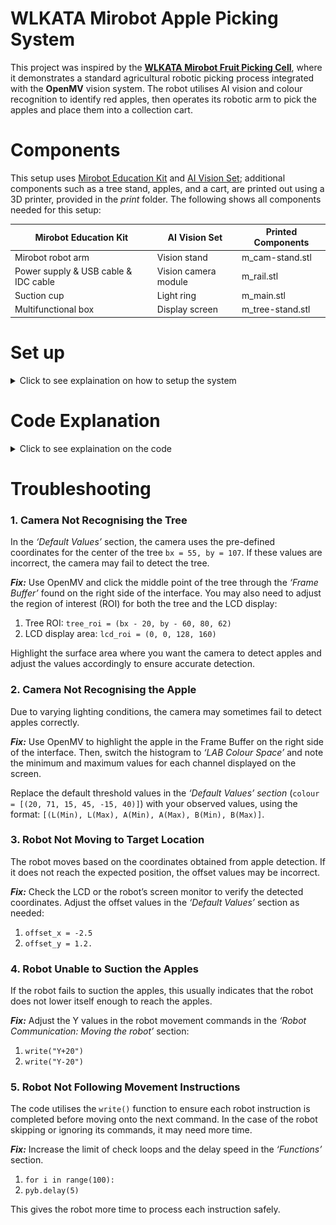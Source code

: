 # WLKATA Mirobot Apple Picking System
This project was inspired by the __[WLKATA Mirobot Fruit Picking Cell](https://www.wlkata.com/products/wlkata-mirobot-fruit-picking-cell-ai-vision-smart-farming-training-solution?srsltid=AfmBOoqAc8YDDn7FQlc3SLJ9pG7SN-iGf-ZfR0vqHMXYsWzJBoCJjYRc)__, where it demonstrates a standard agricultural robotic picking process integrated with the __OpenMV__ vision system. The robot utilises AI vision and colour recognition to identify red apples, then operates its robotic arm to pick the apples and place them into a collection cart.

# Components
This setup uses [Mirobot Education Kit](https://www.wlkata.com/products/wlkata-best-6-axis-stem-educational-robot-arm-kit) and [AI Vision Set](https://www.wlkata.com/products/wlkata-ai-vision-set); additional components such as a tree stand, apples, and a cart, are printed out using a 3D printer, provided in the _print_ folder. The following shows all components needed for this setup:

| Mirobot Education Kit | AI Vision Set | Printed Components |
| --------------------- | ------------- | ------------------ |
| Mirobot robot arm | Vision stand | m_cam-stand.stl
| Power supply & USB cable & IDC cable | Vision camera module | m_rail.stl
| Suction cup | Light ring | m_main.stl
| Multifunctional box | Display screen | m_tree-stand.stl

# Set up
<details>
  <summary>Click to see explaination on how to setup the system</summary>

  #### 1. Camera stand - m_cam-stand.stl <br>
  For this setup, the vision module should be mounted sideways instead of the default top-down configuration. Mount the camera stand on the side without the flange. Secure the vision stand, followed by the light ring. Ensure both components are centered to the apples to provide proper alignment during operation. <br>
![cam-stand](https://github.com/SUTAMPU/wlkata-apple-picking/blob/main/setup/cam-stand.jpg?raw=true)

  #### 2. Rail - m_rail.stl <br>
  Attach the rail to the calibration board. The placement is flexible; in our setup, it is positioned at the edge. If a different location is desired, the corresponding adjustments can be made directly in the code. <br>
![rail](https://github.com/SUTAMPU/wlkata-apple-picking/blob/main/setup/rail.jpg?raw=true)

  #### 3. Tree and Apples - m_main.stl <br>
  To attach the apples securely to the tree, use magnet tape. Place the tape around the perimeter of each apple and on the tree at positions matching the apples’ size. This allows the apple to be easily attached and removed during the picking process. <br>
![main](https://github.com/SUTAMPU/wlkata-apple-picking/blob/main/setup/main.jpg?raw=true)

  #### 4. Tree stand - m_tree-stand.stl <br>
  Use the flange as a guide for positioning the curved sections of the stand. Begin by attaching the base, securing the clip and locking the assembly in place as illustrated. <br>
![tree-stand](https://github.com/SUTAMPU/wlkata-apple-picking/blob/main/setup/tree-stand.jpg?raw=true)

_Once you have completed the assembly, it should come together like this:_ <br>
![setup-3d](https://github.com/SUTAMPU/wlkata-apple-picking/blob/main/setup/setup-3d.jpg?raw=true)
![setup](https://github.com/SUTAMPU/wlkata-apple-picking/blob/main/setup/setup.jpg?raw=true)
</details>

# Code Explanation
<details>
  <summary>Click to see explaination on the code</summary>

  ### Imports and Initialisations
  Before running the system, necessary modules must be imported: 
  - `sensor` controls the camera sensor.
  - `display` manages the LCD screen.
  - `pyb` handles communication between the OpenMV and robotic arm.
	The camera settings must also be configured during this stage to ensure reliable detection.
  ```
  import sensor, pyb, display
  from pyb import UART

  uart = UART(3, 115200)
  
  sensor.reset()
  sensor.set_pixformat(sensor.RGB565) 
  sensor.skip_frames                  
  sensor.set_auto_gain(False)         
  sensor.set_auto_whitebal(False)     
  
  sensor.set_framesize(sensor.LCD)
  sensor.skip_frames(time=2000)
  lcd = display.SPIDisplay()
  ```

  ### Functions
  Functions are used to organise the code and perform a specific repetitive task. In this project, two functions are created:
  - `write(command, wait=True)` sends a command to the robot through UART and, if specified, waits for the robot to finish its movement before sending another command.
  - `linear_regression(x, y)` to convert camera coordinates into robot position coordinates.<br>

The function `write()` streamlines communication with the robotic arm. Instead of relying on `pyb.delay(1000)`, which is inconsistent (too long or too short), `write()` directly checks the robot’s responses to ensure each command is completed before the next is sent. It also eliminates the need to write `\n` after every command, making it more readable.
```
def write(command, wait = True):
uart.write(command + "\n")
if wait == True:
    inBytes = b''
    for i in range(100):            
        while uart.any() > 0:
            inBytes += uart.read()
        if b'>' in inBytes:
            break
        pyb.delay(5)
```
  Having the function `linear_regression()` makes it easier to debug in the case of the robot moving to the wrong coordinates. This function can be used to test the robot manually with known inputs and see if it gives out the expected output. Since we are using linear regression twice, it is cleaner to write the logic once.
  ```
  def linear_regression(x, y):
  n = len(x)
  sx = sum(x)
  sy = sum(y)
  sx2 = sum(x[i]**2 for i in range(n))
  sxsy = sum(x[i] * y[i] for i in range(n))
  
  m = (n * sxsy - sx * sy) / (n * sx2 - sx**2)
  b = (sy - m * sx) / n
  return m, b
  ```
  ### Default Values
  Specific parameters are configured to ensure smooth and accurate operation. By providing a reliable baseline, the system is able to ensure consistent behaviour across multiple attempts. It also simplifies troubleshooting as it will always be attributed to dynamic inputs rather than the systems’ initialisation. <br>

  | Functions | Code |
  | --------- | ---- |
  | Tree center coordinates | `bx = 55`<br>`by = 107` |
  | Colour thresholds | `colour = [(20, 71, 15, 45, -15, 40)]` |
  | Region of Interest (ROI) | `tree_roi = (bx - 20, by - 60, 80, 62)`<br>`lcd_roi = (0, 0, 128, 160)` |
  
  The camera and robot do not share the same coordinate system. The camera detects objects in the x and y axes, while the robot moves along the x and z axes. To align them, we use calibration datasets to map camera pixel values to real robot positions. These mapping are then processed using linear regression to establish a mathematical relationship between the two coordinate systems. Therefore, calibration values are neeeded to ensure that when the camera detects an apple, the robot can correctly interpret its real world location and move towards the exact position: <br>

  | X-Axis Calibration | Z-Axis Calibration |
  | ------------------ | ------------------ |
  | `camera_x = [43, 61, 84, 80]` | `camera_y = [93, 105, 105, 100]` |
  | `robot_x = [197, 215, 231, 247]` | `robot_z = [126, 100, 132, 100]` |

  To understand the dimension in this setup better, from the angle of you looking straight into the back side camera, where the tree will be furthest from you, and the robot will be in the middle left-side. This is what each axis will do:
  1. The _x-axis_ moves the robot back to front _(away or towards the tree)_.
  2. The _y-axis_ moves the robot left to right _(away or towards the cart)_.
  3. The _z-axis_ moves the robot up and down _(away or towards the board)_.

  ### Linear Regressions
  Linear regression is a simple method used to model the relationship between a dependent variable and one or more independent variables. In this case, the linear relationship determines the correlation between the camera’s x and y coordinates and the robot’s x and z coordinates . This involves performing two separate linear regressions: 
  
  1. Mapping the camera’s _x-axis_ to the robot’s _x-axis_: <br>
  ![linear-x](https://github.com/SUTAMPU/wlkata-apple-picking/blob/main/calc/linear-x.jpg?raw=true)
  2. Mapping the camera’s _y-axis_ to the robot's _z-axis_: <br>
  ![linear-y](https://github.com/SUTAMPU/wlkata-apple-picking/blob/main/calc/linear-y.jpg?raw=true)

  The steps for performing linear regression are outlined below:
  | Calculation | Mathematical Process | Coding Process |
  | ----------- | -------------------- | -------------- |
  | Slope _m_ | $\frac{N \sum{(xy)} - \sum{x}\sum{y}}{N \sum{(x2)} - (\sum{x})2}$<br>_(where N is the number of points)_ | `n = len(x)`<br>`sx = sum(x)`<br>`sy = sum(y)`<br>`sx2 = sum(xi**2 for xi in x)`<br>`sxsy = sum(x[i] * y[i] for i in range(n))`<br><br>`m = (n * sxsy - sx * sy) / (n * sx2 - sx**2)` |
  | Intercept _b_ | $\frac{\sum{y} - m\sum{x}}{N}$ | `b = (sy / n) - m * (sx / n)` |
  | Equation | $y = \beta_0 + \beta_1X_1 + \beta_2X_2 + \dotsc + \beta_nX_n$ | `for i in range (n):`<br>`  robot_x_pos = b_x + m_x * x[i] + offset_x`<br>`  robot_z_pos = b_z + m_z * y[i] + offset_y` |

  Calibration values are the slope and intercept obtained from these regressions. They are crucial as they translate the camera coordinates into accurate robot coordinates. They ensure it moves accurately based on camera input. Without them, the robot may overshoot, undershoot, or move to completely wrong positions.
  
  ### Robot Commands
  Before allowing the robot to move on with detection, certain conditions must be met:
  1. Enable feedback communication so responses are tracked.
  2. Reset the robot to its home position.
  3. Set the movement mode to absolute positioning with linear motion commands _(assuming robot has been previously used)_.
  4. Switch off suction pump to ensure safe starting state.
  ```
  write("$40 = 1", False)
  write("$H")
  pyb.delay(8000)
  write("M20 G90 G00 F1000", False)
  write("M3S0")
  ```
  Once these conditions are satisfied, the robot performs the following workflow:<br>
  ![workflow](https://github.com/SUTAMPU/wlkata-apple-picking/blob/main/calc/workflow.jpg?raw=true)<br>
  
  The robot repeats this workflow until all apples have been collected, then returns to its home position to conclude the operation. The following shows how the robot should look like while collecting, suctioning, and placing apples into the cart.

  OpenMV uses UART _(Universal Asynchronous Receiver Transmitter)_ to directly communicate and exchange data between the computer and the robot. Below are common UART commands that correspond to __[Mirobot API functions](https://document.wlkata.com/?doc=/wlkata-mirobot-user-manual-platinum/)__ used in Wlkata Studio.
  | Functions | Mirobot API Command | UART Command |
  | --------- | ------------------- | ------------ |
  | Initialisation | `from mirobot`<br>`import MirobotAPI` | `uart = UART(3, 115200)` |
  | Homing | `api.home_simultaneous()` | `uart.write("$H\n")` |
  | Coordinate moving axis | `api.go_to_cartesian_lin(Motion.MOVJ, X, Y, Z, A, B, C)` | `uart.write("M20 G90 G1 X0 Y0 Z0\n")` |
  | Joint moving axis | `api.move_to_axis(MirobotJoint.Joint1, RevolveDirection.cw, 0)` | `uart.write("A0 B0 C0\n")` |
  | Open the suction cup | `api.suction_cup_on()` | `uart.write("M3 S1000\n”)` |
  | Close the suction cup | `api.suction_cup_off()` | `uart.write("M3 S0\n")` |
  | Set delay time | `sleep(1)` | `pyb.delay(1000)` |
  
</details>

# Troubleshooting
### 1. Camera Not Recognising the Tree <br>
In the _‘Default Values’_ section, the camera uses the pre-defined coordinates for the center of the tree `bx = 55, by = 107`. If these values are incorrect, the camera may fail to detect the tree.

___Fix:___ Use OpenMV and click the middle point of the tree through the _‘Frame Buffer’_ found on the right side of the interface.
You may also need to adjust the region of interest (ROI) for both the tree and the LCD display:
1. Tree ROI: `tree_roi = (bx - 20, by - 60, 80, 62)`
2. LCD display area: `lcd_roi = (0, 0, 128, 160)`

Highlight the surface area where you want the camera to detect apples and adjust the values accordingly to ensure accurate detection.

### 2. Camera Not Recognising the Apple <br>
Due to varying lighting conditions, the camera may sometimes fail to detect apples correctly.

___Fix:___ Use OpenMV to highlight the apple in the Frame Buffer on the right side of the interface. Then, switch the histogram to  _‘LAB Colour Space’_  and note the minimum and maximum values for each channel displayed on the screen.

Replace the default threshold values in the _‘Default Values’ section_ (`colour = [(20, 71, 15, 45, -15, 40)]`) with your observed values, using the format: `[(L(Min), L(Max), A(Min), A(Max), B(Min), B(Max)]`.

### 3. Robot Not Moving to Target Location
The robot moves based on the coordinates obtained from apple detection. If it does not reach the expected position, the offset values may be incorrect.

___Fix:___ Check the LCD or the robot’s screen monitor to verify the detected coordinates. Adjust the offset values in the _‘Default Values’_ section as needed:
1. `offset_x = -2.5`
2. `offset_y = 1.2.`

### 4. Robot Unable to Suction the Apples
If the robot fails to suction the apples, this usually indicates that the robot does not lower itself enough to reach the apples. 

___Fix:___ Adjust the Y values in the robot movement commands in the _‘Robot Communication: Moving the robot’_ section:
1. `write("Y+20")`
2. `write("Y-20")`

### 5. Robot Not Following Movement Instructions
The code utilises the `write()` function to ensure each robot instruction is completed before moving onto the next command. In the case of the robot skipping or ignoring its commands, it may need more time.

___Fix:___ Increase the limit of check loops and the delay speed in the _‘Functions’_ section. 
1. `for i in range(100):`
2. `pyb.delay(5)`

This gives the robot more time to process each instruction safely.
